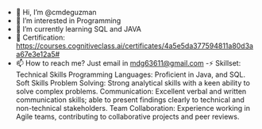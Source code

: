 - 👋 Hi, I’m @cmdeguzman
- 👀 I’m interested in Programming
- 🌱 I’m currently learning SQL and JAVA
- 💞️ Certification: https://courses.cognitiveclass.ai/certificates/4a5e5da377594811a80d3aa67e3e12a5#
- 📫 How to reach me? Just email in mdg63611@gmail.com
-⚡ Skillset:
Technical Skills
Programming Languages: Proficient in Java, and SQL.
Soft Skills
Problem Solving: Strong analytical skills with a keen ability to solve complex problems.
Communication: Excellent verbal and written communication skills; able to present findings clearly to technical and non-technical stakeholders.
Team Collaboration: Experience working in Agile teams, contributing to collaborative projects and peer reviews.


<!---
cmdeguzman/cmdeguzman is a ✨ special ✨ repository because its `README.md` (this file) appears on your GitHub profile.
You can click the Preview link to take a look at your changes.
--->
